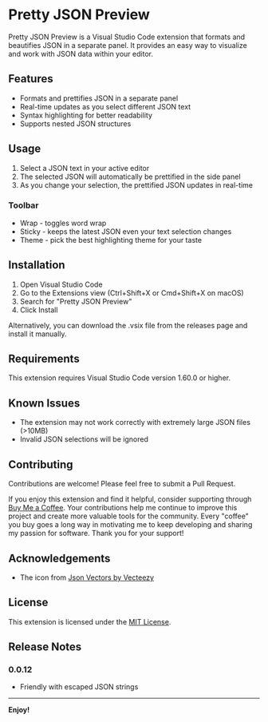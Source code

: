 # Pretty JSON Preview

Pretty JSON Preview is a Visual Studio Code extension that formats and beautifies JSON in a separate panel. It provides an easy way to visualize and work with JSON data within your editor.

## Features

- Formats and prettifies JSON in a separate panel
- Real-time updates as you select different JSON text
- Syntax highlighting for better readability
- Supports nested JSON structures

## Usage

1. Select a JSON text in your active editor
2. The selected JSON will automatically be prettified in the side panel
3. As you change your selection, the prettified JSON updates in real-time

### Toolbar

- Wrap - toggles word wrap
- Sticky - keeps the latest JSON even your text selection changes
- Theme - pick the best highlighting theme for your taste

## Installation

1. Open Visual Studio Code
2. Go to the Extensions view (Ctrl+Shift+X or Cmd+Shift+X on macOS)
3. Search for "Pretty JSON Preview"
4. Click Install

Alternatively, you can download the .vsix file from the releases page and install it manually.

## Requirements

This extension requires Visual Studio Code version 1.60.0 or higher.

## Known Issues

- The extension may not work correctly with extremely large JSON files (>10MB)
- Invalid JSON selections will be ignored

## Contributing

Contributions are welcome! Please feel free to submit a Pull Request.

If you enjoy this extension and find it helpful, consider supporting through [Buy Me a Coffee](https://buymeacoffee.com/applerk). Your contributions help me continue to improve this project and create more valuable tools for the community. Every "coffee" you buy goes a long way in motivating me to keep developing and sharing my passion for software. Thank you for your support!

## Acknowledgements

- The icon from [Json Vectors by Vecteezy](https://www.vecteezy.com/free-vector/json)


## License

This extension is licensed under the [MIT License](LICENSE).

## Release Notes

### 0.0.12

- Friendly with escaped JSON strings

---

**Enjoy!**